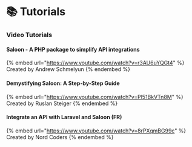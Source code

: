 # 📚 Tutorials

### Video Tutorials

#### Saloon - A PHP package to simplify API integrations

{% embed url="https://www.youtube.com/watch?v=r3AU6uYQGt4" %}
Created by Andrew Schmelyun
{% endembed %}

#### Demystifying Saloon: A Step-by-Step Guide

{% embed url="https://www.youtube.com/watch?v=Pl51BkVTn8M" %}
Created by Ruslan Steiger
{% endembed %}

#### Integrate an API with Laravel and Saloon (FR)

{% embed url="https://www.youtube.com/watch?v=8rPXqmBG99c" %}
Created by Nord Coders
{% endembed %}
